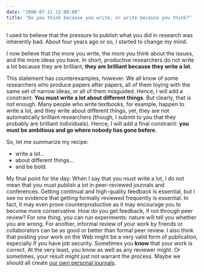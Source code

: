 ```yaml
---
date: "2008-07-11 12:00:00"
title: "Do you think because you write, or write because you think?"
---
```




I used to believe that the pressure to publish what you did in research was inherently bad. About four years ago or so, I started to change my mind.

I now believe that the more you write, the more you think about the issues, and the more ideas you have. In short, productive researchers do not write a lot because they are brilliant, __they are brilliant because they write a lot__.

This statement has counterexamples, however. We all know of some researchers who produce papers after papers, all of them toying with the same set of narrow ideas, or all of them misguided. Hence, I will add a constraint. __You must write a lot about different things__.
But clearly, that is not enough. Many people who write textbooks, for example, happen to write a lot, and they write about different things, yet, they are not automatically brilliant researchers (though, I submit to you that they probably are brilliant individuals). Hence, I will add a final constraint: __you must be ambitious and go where nobody has gone before__.

So, let me summarize my recipe:

- write a lot&hellip;
- about different things&hellip;
- and be bold.


My final point for the day: When I say that you must write a lot, I do not mean that you must publish a lot in peer-reviewed journals and conferences. Getting continual and high-quality feedback is essential, but I see no evidence that getting formally reviewed frequently is essential. In fact, it may even prove counterproductive as it may encourage you to become more conservative.
How do you get feedback, if not through peer review? For one thing, you can run experiments: nature will tell you whether you are wrong. For another, informal review of your work by friends or collaborators can be as good or better than formal peer review.
I also think that posting your work on the Web might be a very valid form of publication, especially if you have job security. Sometimes you __know__ that your work is correct. At the very least, you know as well as any reviewer might. Or sometimes, your result might just not warrant the process. Maybe we should all create [our own personal journals](http://www.math.rutgers.edu/~zeilberg/pj.html).

